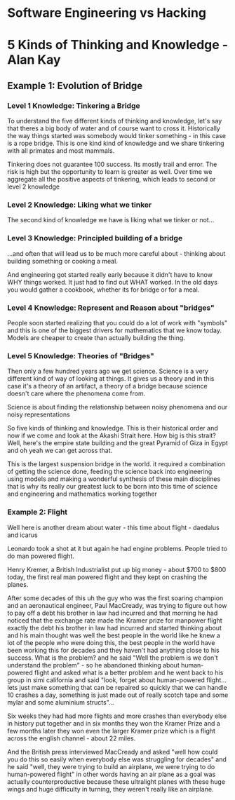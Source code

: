 # Software Engineering vs Hacking

# 5 Kinds of Thinking and Knowledge - Alan Kay

## Example 1: Evolution of Bridge

### Level 1 Knowledge: Tinkering a Bridge

To understand the five different kinds of thinking and knowledge, let's say that theres a big body of water and of course want to cross it. Historically the way things started was somebody would tinker something - in this case is a rope bridge. This is one kind kind of knowledge and we share tinkering with all primates and most mammals.

Tinkering does not guarantee 100 success. Its mostly trail and error. The risk is high but the opportunity to learn is greater as well. Over time we aggregate all the positive aspects of tinkering, which leads to second or level 2 knowledge

### Level 2 Knowledge: Liking what we tinker

The second kind of knowledge we have is liking what we tinker or not...

### Level 3 Knowledge: Principled building of a bridge

...and often that will lead us to be much more careful about - thinking about building something or cooking a meal.

And engineering got started really early because it didn't have to know WHY things worked. It just had to find out WHAT worked. In the old days you would gather a cookbook, whether its for bridge or for a meal.

### Level 4 Knowledge: Represent and Reason about "bridges"

People soon started realizing that you could do a lot of work with "symbols" and this is one of the biggest drivers for mathematics that we know today. Models are cheaper to create than actually building the thing.

### Level 5 Knowledge: Theories of "Bridges"

Then only a few hundred years ago we get science. Science is a very different kind of way of looking at things. It gives us a theory and in this case it's a theory of an artifact, a theory of a bridge because science doesn't care where the phenomena come from.

Science is about finding the relationship between noisy phenomena and our noisy representations

So five kinds of thinking and knowledge. This is their historical order and now if we come and look at the Akashi Strait here. How big is this strait? Well, here's the empire state building and the great Pyramid of Giza in Egypt and oh yeah we can get across that.

This is the largest suspension bridge in the world. it required a combination of getting the science done, feeding the science back into engineering using models and making a wonderful synthesis of these main disciplines that is why its really our greatest luck to be born into this time of science and engineering and mathematics working together


### Example 2: Flight

Well here is another dream about water - this time about flight - daedalus and icarus

Leonardo took a shot at it but again he had engine problems. People tried to do man powered flight.

Henry Kremer, a British Industrialist put up big money -  about $700 to $800 today, the first real man powered flight and they kept on crashing the planes.

After some decades of this uh the guy who was the first soaring champion and an aeronautical engineer, Paul MacCready,
was trying to figure out how to pay off a debt his brother in law had incurred and that morning he had noticed that the exchange rate made the Kramer prize for manpower flight exactly the debt his brother in law had incurred and started thinking about and his main thought was  well the best people in the world like he knew a lot of the people who were doing this, the best people in the world have been working this for decades and they haven't had anything close to his success. What is the problem? and he said "Well the problem is we don't understand the problem" - so he abandoned thinking about human-powered flight and asked what is a better problem and he went back to his group in simi california and said "look, forget about human-powered flight... lets just make something that can be repaired so quickly that we can handle 10 crashes a day, something is just made out of really scotch tape and some mylar and some aluminium structs"...

Six weeks they had had more flights and more crashes than everybody else in history put together and in six months they won the Kramer Prize and a few months later they won even the larger Kramer prize which is a flight across the english channel - about 22 miles.

And the British press interviewed MacCready and asked "well how could you do this so easily when everybody else was struggling for decades" and he said "well, they were trying to build an airplane, we were trying to do human-powered flight" in other words having an air plane as a goal was actually counterproductive because these ultralight planes with these huge wings and huge difficulty in turning, they weren't really like an airplane.
